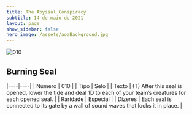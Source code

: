 ```yaml
---
title: The Abyssal Conspiracy
subtitle: 14 de maio de 2021
layout: page
show_sidebar: false
hero_image: /assets/aoaBackground.jpg
---
```


![010](https://cards-keyforge.s3.eu-north-1.amazonaws.com/media/en/tac/010.png)

## Burning Seal

|----|----|
| Número | 010 |
| Tipo | Selo |
| Texto | (T) After this seal is opened, lower the tide and deal 1D to each of your team’s creatures for each opened seal. |
| Raridade | Especial |
| Dizeres | Each seal is connected to its gate by a wall of sound waves that locks it in place. |
